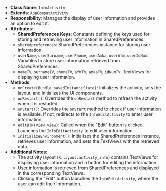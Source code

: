 - **Class Name**: `InfoActivity`
- **Extends**: `AppCompatActivity`
- **Responsibility**: Manages the display of user information and provides an option to edit it.
- **Attributes**:
    - **SharedPreferences Keys**: Constants defining the keys used for storing and retrieving user information in SharedPreferences.
    - `sharedpreferences`: SharedPreferences instance for storing user information.
    - `userName`, `userSurname`, `userPhone`, `userAmka`, `userAfm`, `userIdNum`: Variables to store user information retrieved from SharedPreferences.
    - `nameTV`, `surnameTV`, `phoneTV`, `afmTV`, `amkaTV`, `idNumTV`: TextViews for displaying user information.
- **Methods**:
    - `onCreate(Bundle savedInstanceState)`: Initializes the activity, sets the layout, and initializes the UI components.
    - `onRestart()`: Overrides the `onRestart` method to refresh the activity when it is restarted.
    - `onStart()`: Overrides the `onStart` method to check if user information is available. If not, redirects to the `InfoEditActivity` to enter user information.
    - `editBTN(View view)`: Called when the "Edit" button is clicked. Launches the `InfoEditActivity` to edit user information.
    - `InitializeEnvironment()`: Initializes the SharedPreferences instance, retrieves user information, and sets the TextViews with the retrieved data.
- **Additional Notes**:
    - The activity layout (`R.layout.activity_info`) contains TextViews for displaying user information and a button for editing the information.
    - User information is retrieved from SharedPreferences and displayed in the corresponding TextViews.
    - Clicking the "Edit" button launches the `InfoEditActivity`, where the user can edit their information.
